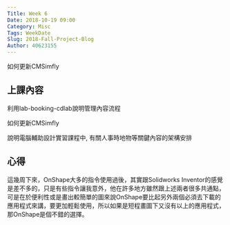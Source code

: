 ```yaml
---
Title: Week 6 
Date: 2018-10-19 09:00
Category: Misc
Tags: WeekDate
Slug: 2018-Fall-Project-Blog
Author: 40623155
---
```


如何更新CMSimfly

<!-- PELICAN_END_SUMMARY -->

上課內容
----

利用lab-booking-cdlab說明管理內容流程

如何更新CMSimfly

說明電腦輔助設計實習課程中, 有關人事時地物等關鍵內容的架構安排

心得
----

這幾周下來，OnShape大多的指令使用過後，其實跟Solidworks Inventor的感覺是差不多的，只是有些指令讓我意外，他在許多地方雖然跟上述兩者很多共通點，可是在於便利性或是畫出較簡單的圖來說OnShape要比起另外兩個必須去下載的應用程式來講，要更加輕鬆使用，所以如果是短程畫圖下又沒有以上的應用程式，那OnShape是個不錯的選擇。


